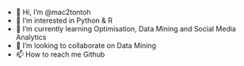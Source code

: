 - 👋 Hi, I’m @mac2tontoh
- 👀 I’m interested in Python & R
- 🌱 I’m currently learning Optimisation, Data Mining and Social Media Analytics
- 💞️ I’m looking to collaborate on Data Mining
- 📫 How to reach me Github

<!---
mac2tontoh/mac2tontoh is a ✨ special ✨ repository because its `README.md` (this file) appears on your GitHub profile.
You can click the Preview link to take a look at your changes.
--->
